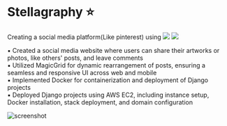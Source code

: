 ﻿# Stellagraphy ⭐
Creating a social media platform(Like pinterest) using 
<img src="https://img.shields.io/badge/Django-092E20?style=for-the-badge&logo=Django&logoColor=white"> <img src="https://img.shields.io/badge/Docker-2496ED?style=for-the-badge&logo=Docker&logoColor=white">


▪  Created a social media website where users can share their artworks or photos, like others' posts, and leave comments <br/>
▪  Utilized MagicGrid for dynamic rearrangement of posts, ensuring a seamless and responsive UI across web and mobile <br/>
▪  Implemented Docker for containerization and deployment of Django projects <br/>
▪  Deployed Django projects using AWS EC2, including instance setup, Docker installation, stack deployment, and domain configuration <br/>


![screenshot](https://github.com/user-attachments/assets/c3572ba6-78e4-45f3-891d-e6e8d21801c8)
